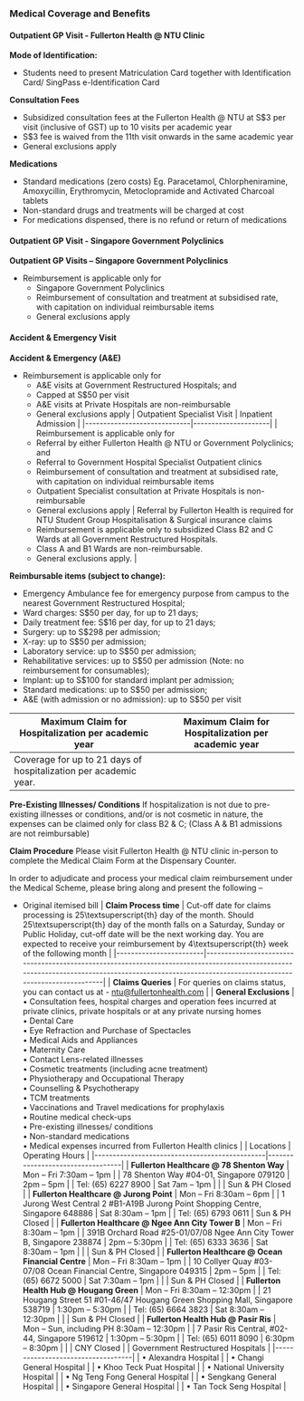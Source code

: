 ### Medical Coverage and Benefits

#### Outpatient GP Visit - Fullerton Health @ NTU Clinic

**Mode of Identification:**
- Students need to present Matriculation Card together with Identification Card/ SingPass e-Identification Card

**Consultation Fees**
- Subsidized consultation fees at the Fullerton Health @ NTU at S$3 per visit (inclusive of GST) up to 10 visits per academic year
- S$3 fee is waived from the 11th visit onwards in the same academic year
- General exclusions apply

**Medications**
- Standard medications (zero costs) Eg. Paracetamol, Chlorpheniramine, Amoxycillin, Erythromycin, Metoclopramide and Activated Charcoal tablets
- Non-standard drugs and treatments will be charged at cost
- For medications dispensed, there is no refund or return of medications

#### Outpatient GP Visit - Singapore Government Polyclinics

**Outpatient GP Visits – Singapore Government Polyclinics**
- Reimbursement is applicable only for
  - Singapore Government Polyclinics
  - Reimbursement of consultation and treatment at subsidised rate, with capitation on individual reimbursable items
  - General exclusions apply

#### Accident & Emergency Visit

**Accident & Emergency (A&E)**
- Reimbursement is applicable only for
  - A&E visits at Government Restructured Hospitals; and
  - Capped at S$50 per visit
  - A&E visits at Private Hospitals are non-reimbursable
  - General exclusions apply
| Outpatient Specialist Visit | Inpatient Admission |
|-----------------------------|---------------------|
| Reimbursement is applicable only for  
  - Referral by either Fullerton Health @ NTU or Government Polyclinics; and  
  - Referral to Government Hospital Specialist Outpatient clinics  
  - Reimbursement of consultation and treatment at subsidised rate, with capitation on individual reimbursable items  
  - Outpatient Specialist consultation at Private Hospitals is non-reimbursable  
  - General exclusions apply | Referral by Fullerton Health is required for NTU Student Group Hospitalisation & Surgical insurance claims  
  - Reimbursement is applicable only to subsidized Class B2 and C Wards at all Government Restructured Hospitals.  
  - Class A and B1 Wards are non-reimbursable.  
  - General exclusions apply. |

**Reimbursable items (subject to change):**
- Emergency Ambulance fee for emergency purpose from campus to the nearest Government Restructured Hospital;
- Ward charges: S$50 per day, for up to 21 days;
- Daily treatment fee: S$16 per day, for up to 21 days;
- Surgery: up to S$298 per admission;
- X-ray: up to S$50 per admission;
- Laboratory service: up to S$50 per admission;
- Rehabilitative services: up to S$50 per admission (Note: no reimbursement for consumables);
- Implant: up to S$100 for standard implant per admission;
- Standard medications: up to S$50 per admission;
- A&E (with admission or no admission): up to S$50 per visit

| Maximum Claim for Hospitalization per academic year | Maximum Claim for Hospitalization per academic year |
|----------------------------------------------------|---------------------------------------------------|
| Coverage for up to 21 days of hospitalization per academic year. |

**Pre-Existing Illnesses/ Conditions**
If hospitalization is not due to pre-existing illnesses or conditions, and/or is not cosmetic in nature, the expenses can be claimed only for class B2 & C; (Class A & B1 admissions are not reimbursable)

**Claim Procedure**
Please visit Fullerton Health @ NTU clinic in-person to complete the Medical Claim Form at the Dispensary Counter.

In order to adjudicate and process your medical claim reimbursement under the Medical Scheme, please bring along and present the following –
- Original itemised bill
| **Claim Process time** | Cut-off date for claims processing is 25\textsuperscript{th} day of the month. Should 25\textsuperscript{th} day of the month falls on a Saturday, Sunday or Public Holiday, cut-off date will be the next working day. You are expected to receive your reimbursement by 4\textsuperscript{th} week of the following month |
|------------------------|--------------------------------------------------------------------------------------------------------------------------------------------------------------------------------------------------|
| **Claims Queries**     | For queries on claims status, you can contact us at - ntu@fullertonhealth.com                                                                                                                   |
| **General Exclusions** | • Consultation fees, hospital charges and operation fees incurred at private clinics, private hospitals or at any private nursing homes  
• Dental Care  
• Eye Refraction and Purchase of Spectacles  
• Medical Aids and Appliances  
• Maternity Care  
• Contact Lens-related illnesses  
• Cosmetic treatments (including acne treatment)  
• Physiotherapy and Occupational Therapy  
• Counselling & Psychotherapy  
• TCM treatments  
• Vaccinations and Travel medications for prophylaxis  
• Routine medical check-ups  
• Pre-existing illnesses/ conditions  
• Non-standard medications  
• Medical expenses incurred from Fullerton Health clinics |
| Locations                                      | Operating Hours                  |
|-----------------------------------------------|----------------------------------|
| **Fullerton Healthcare @ 78 Shenton Way**     | Mon – Fri 7:30am – 1pm           |
| 78 Shenton Way #04-01, Singapore 079120       | 2pm – 5pm                        |
| Tel: (65) 6227 8900                           | Sat 7am – 1pm                    |
|                                               | Sun & PH Closed                  |
| **Fullerton Healthcare @ Jurong Point**       | Mon – Fri 8:30am – 6pm           |
| 1 Jurong West Central 2 #B1-A19B Jurong Point Shopping Centre, Singapore 648886 | Sat 8:30am – 1pm                |
| Tel: (65) 6793 0611                           | Sun & PH Closed                  |
| **Fullerton Healthcare @ Ngee Ann City Tower B** | Mon – Fri 8:30am – 1pm          |
| 391B Orchard Road #25-01/07/08 Ngee Ann City Tower B, Singapore 238874 | 2pm – 5:30pm                    |
| Tel: (65) 6333 3636                           | Sat 8:30am – 1pm                 |
|                                               | Sun & PH Closed                  |
| **Fullerton Healthcare @ Ocean Financial Centre** | Mon – Fri 8:30am – 1pm         |
| 10 Collyer Quay #03-07/08 Ocean Financial Centre, Singapore 049315 | 2pm – 5pm                       |
| Tel: (65) 6672 5000                           | Sat 7:30am – 1pm                 |
|                                               | Sun & PH Closed                  |
| **Fullerton Health Hub @ Hougang Green**      | Mon – Fri 8:30am – 12:30pm       |
| 21 Hougang Street 51 #01-46/47 Hougang Green Shopping Mall, Singapore 538719 | 1:30pm – 5:30pm                 |
| Tel: (65) 6664 3823                           | Sat 8:30am – 12:30pm            |
|                                               | Sun & PH Closed                  |
| **Fullerton Health Hub @ Pasir Ris**          | Mon – Sun, including PH 8:30am – 12:30pm |
| 7 Pasir Ris Central, #02-44, Singapore 519612 | 1:30pm – 5:30pm                 |
| Tel: (65) 6011 8090                           | 6:30pm – 8:30pm                 |
|                                               | CNY Closed                       |
| Government Restructured Hospitals |
|-----------------------------------|
| • Alexandra Hospital               |
| • Changi General Hospital          |
| • Khoo Teck Puat Hospital          |
| • National University Hospital     |
| • Ng Teng Fong General Hospital    |
| • Sengkang General Hospital        |
| • Singapore General Hospital       |
| • Tan Tock Seng Hospital           |